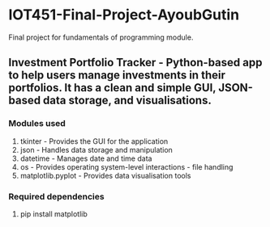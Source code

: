 # IOT451-Final-Project-AyoubGutin
 Final project for fundamentals of programming module. 

 ## Investment Portfolio Tracker - Python-based app to help users manage investments in their portfolios. It has a clean and simple GUI, JSON-based data storage, and visualisations. 

 ### Modules used
 1) tkinter - Provides the GUI for the application 
 2) json - Handles data storage and manipulation 
 3) datetime - Manages date and time data 
 4) os - Provides operating system-level interactions - file handling 
 5) matplotlib.pyplot - Provides data visualisation tools 

 ### Required dependencies 
 1) pip install matplotlib



